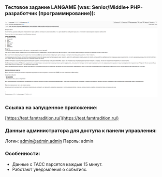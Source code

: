 ### Тестовое задание LANGAME (was: Senior/Middle+ PHP-разработчик (программирование)):

![Техническое задание](tech.png)

### Ссылка на запущенное приложение:
[https://test.famtradition.ru/](https://test.famtradition.ru/)

### Данные администратора для доступа к панели управления:
Логин: admin@admin.admin
Пароль: admin
  
### Особенности:
- Данные с ТАСС парсятся каждые 15 минут.
- Работают уведомления о событиях.
